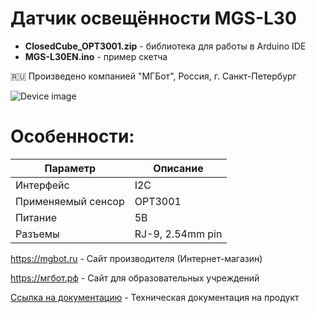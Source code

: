# Датчик освещённости MGS-L30 

- **ClosedCube_OPT3001.zip** - библиотека для работы в Arduino IDE
- **MGS-L30EN.ino** - пример скетча

🇷🇺 Произведено компанией "МГБот", Россия, г. Санкт-Петербург

![Device image](https://downloader.disk.yandex.ru/preview/505708d85bda54b3254292262e0247b6f184e44b5b63dc560fcefa129e21798d/62acb10e/A_Ux-DYJaCuFoAa215o4c6QZxqiVZVsYceh0OZOdch-UM1jdw3Dapu55qhwtKwcrtfBRr1IpOdxys6tpDu-KeA%3D%3D?uid=0&filename=IMG_1296.jpg&disposition=inline&hash=&limit=0&content_type=image%2Fjpeg&owner_uid=0&tknv=v2&size=1920x927)

# Особенности:

| Параметр    | Описание |
| ----------- | -----------|
| Интерфейс   | I2C|
| Применяемый сенсор      | OPT3001 |
| Питание     | 5В|
| Разъемы     | RJ-9, 2.54mm pin|

https://mgbot.ru  - Сайт производителя (Интернет-магазин)

https://мгбот.рф  - Сайт для образовательных учреждений

[Ссылка на документацию](https://books.mgbot.ru/devices/MGS-L30EN.pdf) - Техническая документация на продукт